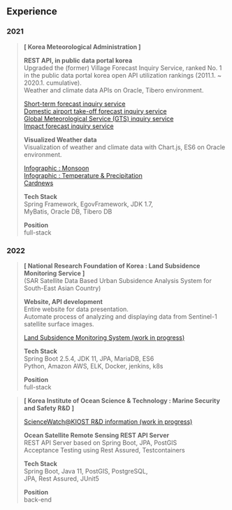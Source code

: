 ## Experience
### 2021
> **\[ Korea Meteorological Administration ]**  
> 
> **REST API, in public data portal korea**  
> Upgraded the (former) Village Forecast Inquiry Service, ranked No. 1 in the public data portal korea open API utilization rankings 
> (2011.1. ~ 2020.1. cumulative).  
> Weather and climate data APIs on Oracle, Tibero environment.
>  
> [Short-term forecast inquiry service](https://www.data.go.kr/en/data/15084084/openapi.do)  
> [Domestic airport take-off forecast inquiry service](https://www.data.go.kr/en/data/15095109/openapi.do)    
> [Global Meteorological Service (GTS) inquiry service](https://www.data.go.kr/en/data/15095158/openapi.do)    
> [Impact forecast inquiry service](https://www.data.go.kr/en/data/15095149/openapi.do)    
> 
> **Visualized Weather data**  
> Visualization of weather and climate data with Chart.js, ES6 on Oracle environment.  
> 
> [Infographic : Monsoon](https://data.kma.go.kr/community/detailVisualization.do?pgmNo=722)  
> [Infographic : Temperature & Precipitation](https://data.kma.go.kr/community/temperatureRain.do?pgmNo=722)  
> [Cardnews](https://data.kma.go.kr/community/selectCardNewsList.do?pgmNo=722)
> 
> **Tech Stack**  
> Spring Framework, EgovFramework, JDK 1.7,  
> MyBatis, Oracle DB, Tibero DB
>  
>  **Position**  
>  full-stack


### 2022
> **\[ National Research Foundation of Korea : Land Subsidence Monitoring Service ]**  
> (SAR Satellite Data Based Urban Subsidence Analysis System for South-East Asian Country)  
> 
> **Website, API development**  
> Entire website for data presentation.  
> Automate process of analyzing and displaying data from Sentinel-1 satellite surface images.  
> 
> [Land Subsidence Monitoring System (work in progress)](https://landsafe.selab.cloud/)
> 
> **Tech Stack**  
> Spring Boot 2.5.4, JDK 11, JPA, MariaDB, ES6  
> Python, Amazon AWS, ELK, Docker, jenkins, k8s
> 
>  **Position**  
>  full-stack

> **\[ Korea Institute of Ocean Science & Technology : Marine Security and Safety R&D ]**
> 
> [ScienceWatch@KIOST R&D information (work in progress)](https://sciwatch.kiost.ac.kr/handle/2020.kiost/42536)
>
> **Ocean Satellite Remote Sensing REST API Server**  
> REST API Server based on Spring Boot, JPA, PostGIS   
> Acceptance Testing using Rest Assured, Testcontainers
>
> **Tech Stack**  
> Spring Boot, Java 11, PostGIS, PostgreSQL,  
> JPA, Rest Assured, JUnit5
>
> **Position**  
>  back-end

